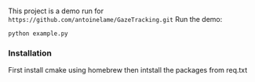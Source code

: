 #
This project is a demo run for `https://github.com/antoinelame/GazeTracking.git`
Run the demo:
```shell
python example.py
```
### Installation
First install cmake using homebrew
then intstall the packages from req.txt

